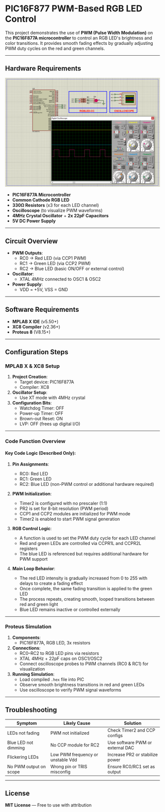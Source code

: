 # PIC16F877 PWM-Based RGB LED Control

This project demonstrates the use of **PWM (Pulse Width Modulation)** on the **PIC16F877A microcontroller** to control an RGB LED's brightness and color transitions. It provides smooth fading effects by gradually adjusting PWM duty cycles on the red and green channels.

---

## Hardware Requirements  
![PIC16F877 PWM Circuit](circuit.png)  
- **PIC16F877A Microcontroller**  
- **Common Cathode RGB LED**  
- **330Ω Resistors** (x3 for each LED channel)  
- **Oscilloscope** (to visualize PWM waveforms)  
- **4MHz Crystal Oscillator** + **2x 22pF Capacitors**  
- **5V DC Power Supply**

---

## Circuit Overview  
- **PWM Outputs**:  
  - RC0 → Red LED (via CCP1 PWM)  
  - RC1 → Green LED (via CCP2 PWM)  
  - RC2 → Blue LED (basic ON/OFF or external control)  
- **Oscillator**:  
  - XTAL 4MHz connected to OSC1 & OSC2  
- **Power Supply**:  
  - VDD = +5V, VSS = GND

---

## Software Requirements  
- **MPLAB X IDE** (v5.50+)  
- **XC8 Compiler** (v2.36+)  
- **Proteus 8** (V8.15+)

---

## Configuration Steps  

### MPLAB X & XC8 Setup  
1. **Project Creation**:  
   - Target device: PIC16F877A  
   - Compiler: XC8  
2. **Oscillator Setup**:  
   - Use XT mode with 4MHz crystal  
3. **Configuration Bits**:  
   - Watchdog Timer: OFF  
   - Power-up Timer: OFF  
   - Brown-out Reset: ON  
   - LVP: OFF (frees up digital I/O)

---

### Code Function Overview  
#### Key Code Logic (Described Only):

1. **Pin Assignments**:  
   - RC0: Red LED  
   - RC1: Green LED  
   - RC2: Blue LED (non-PWM control or additional hardware required)

2. **PWM Initialization**:  
   - Timer2 is configured with no prescaler (1:1)  
   - PR2 is set for 8-bit resolution (PWM period)  
   - CCP1 and CCP2 modules are initialized for PWM mode  
   - Timer2 is enabled to start PWM signal generation

3. **RGB Control Logic**:  
   - A function is used to set the PWM duty cycle for each LED channel  
   - Red and green LEDs are controlled via CCPR1L and CCPR2L registers  
   - The blue LED is referenced but requires additional hardware for PWM support  

4. **Main Loop Behavior**:  
   - The red LED intensity is gradually increased from 0 to 255 with delays to create a fading effect  
   - Once complete, the same fading transition is applied to the green LED  
   - The process repeats, creating smooth, looped transitions between red and green light  
   - Blue LED remains inactive or controlled externally

---

### Proteus Simulation  
1. **Components**:  
   - PIC16F877A, RGB LED, 3x resistors  
2. **Connections**:  
   - RC0–RC2 to RGB LED pins via resistors  
   - XTAL 4MHz + 22pF caps on OSC1/OSC2  
   - Connect oscilloscope probes to PWM channels (RC0 & RC1) for visualization  
3. **Running Simulation**:  
   - Load compiled `.hex` file into PIC  
   - Observe smooth brightness transitions in red and green LEDs  
   - Use oscilloscope to verify PWM signal waveforms

---

## Troubleshooting  
| Symptom                | Likely Cause                      | Solution                          |  
|------------------------|-----------------------------------|-----------------------------------|  
| LEDs not fading        | PWM not initialized               | Check Timer2 and CCP configs      |  
| Blue LED not dimming   | No CCP module for RC2             | Use software PWM or external DAC  |  
| Flickering LEDs        | Low PWM frequency or unstable Vdd | Increase PR2 or stabilize power   |  
| No PWM output on scope | Wrong pin or TRIS misconfig       | Ensure RC0/RC1 set as output      |

---

## License  
**MIT License** — Free to use with attribution
